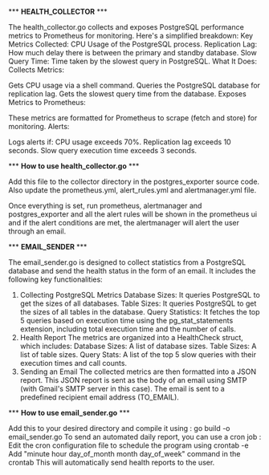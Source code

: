  *** **HEALTH_COLLECTOR** ***

The health_collector.go collects and exposes PostgreSQL performance metrics to Prometheus for monitoring. Here's a simplified breakdown:
Key Metrics Collected:
CPU Usage of the PostgreSQL process.
Replication Lag: How much delay there is between the primary and standby database.
Slow Query Time: Time taken by the slowest query in PostgreSQL.
What It Does:
Collects Metrics:

Gets CPU usage via a shell command.
Queries the PostgreSQL database for replication lag.
Gets the slowest query time from the database.
Exposes Metrics to Prometheus:

These metrics are formatted for Prometheus to scrape (fetch and store) for monitoring.
Alerts:

Logs alerts if:
CPU usage exceeds 70%.
Replication lag exceeds 10 seconds.
Slow query execution time exceeds 3 seconds.

*** **How to use health_collector.go** ***

Add this file to the collector directory in the postgres_exporter source code.
Also update the prometheus.yml, alert_rules.yml and alertmanager.yml file.

Once everything is set, run prometheus, alertmanager and postgres_exporter and all the alert rules will be shown in the prometheus ui and if the 
alert conditions are met, the alertmanager will alert the user through an email.

*** **EMAIL_SENDER** ***

The email_sender.go is designed to collect statistics from a PostgreSQL database and send the health status in the form of an email. 
It includes the following key functionalities:

1. Collecting PostgreSQL Metrics
Database Sizes: It queries PostgreSQL to get the sizes of all databases.
Table Sizes: It queries PostgreSQL to get the sizes of all tables in the database.
Query Statistics: It fetches the top 5 queries based on execution time using the pg_stat_statements extension, including total execution time and the number of calls.
2. Health Report
The metrics are organized into a HealthCheck struct, which includes:
Database Sizes: A list of database sizes.
Table Sizes: A list of table sizes.
Query Stats: A list of the top 5 slow queries with their execution times and call counts.
3. Sending an Email
The collected metrics are then formatted into a JSON report.
This JSON report is sent as the body of an email using SMTP (with Gmail's SMTP server in this case).
The email is sent to a predefined recipient email address (TO_EMAIL).

*** **How to use email_sender.go** ***

Add this to your desired directory and compile it using :  go build -o email_sender.go
To send an automated daily report, you can use a cron job : Edit the cron configuration file to schedule the program using crontab -e
Add "minute hour day_of_month month day_of_week" command in the crontab
This will automatically send health reports to the user.


